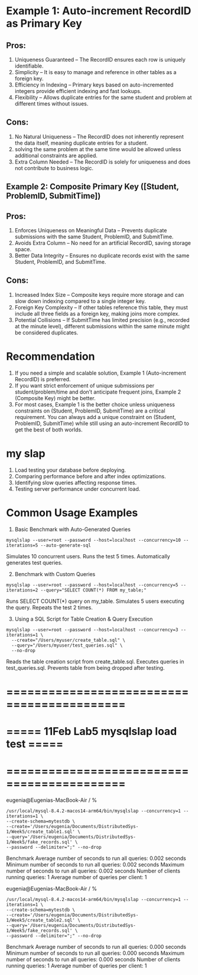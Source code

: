 # Example 1: Auto-increment RecordID as Primary Key

## Pros:

1. Uniqueness Guaranteed – The RecordID ensures each row is uniquely identifiable.
2. Simplicity – It is easy to manage and reference in other tables as a foreign key.
3. Efficiency in Indexing – Primary keys based on auto-incremented integers provide efficient indexing and fast lookups.
4. Flexibility – Allows duplicate entries for the same student and problem at different times without issues.

## Cons:

1. No Natural Uniqueness – The RecordID does not inherently represent the data itself, meaning duplicate entries for a student.
2. solving the same problem at the same time would be allowed unless additional constraints are applied.
3. Extra Column Needed – The RecordID is solely for uniqueness and does not contribute to business logic.

## Example 2: Composite Primary Key ([Student, ProblemID, SubmitTime])

## Pros:

1. Enforces Uniqueness on Meaningful Data – Prevents duplicate submissions with the same Student, ProblemID, and SubmitTime.
2. Avoids Extra Column – No need for an artificial RecordID, saving storage space.
3. Better Data Integrity – Ensures no duplicate records exist with the same Student, ProblemID, and SubmitTime.

## Cons:

1. Increased Index Size – Composite keys require more storage and can slow down indexing compared to a single integer key.
2. Foreign Key Complexity – If other tables reference this table, they must include all three fields as a foreign key, making joins more complex.
3. Potential Collisions – If SubmitTime has limited precision (e.g., recorded at the minute level), different submissions within the same minute might be considered duplicates.

# Recommendation

1. If you need a simple and scalable solution, Example 1 (Auto-increment RecordID) is preferred.
2. If you want strict enforcement of unique submissions per student/problem/time and don’t anticipate frequent joins, Example 2 (Composite Key) might be better.
3. For most cases, Example 1 is the better choice unless uniqueness constraints on (Student, ProblemID, SubmitTime) are a critical requirement. You can always add a unique constraint on (Student, ProblemID, SubmitTime) while still using an auto-increment RecordID to get the best of both worlds.

# my slap

1. Load testing your database before deploying.
2. Comparing performance before and after index optimizations.
3. Identifying slow queries affecting response times.
4. Testing server performance under concurrent load.

# Common Usage Examples

1. Basic Benchmark with Auto-Generated Queries

```shell
mysqlslap --user=root --password --host=localhost --concurrency=10 --iterations=5 --auto-generate-sql
```

Simulates 10 concurrent users.
Runs the test 5 times.
Automatically generates test queries.

2. Benchmark with Custom Queries

```shell
mysqlslap --user=root --password --host=localhost --concurrency=5 --iterations=2 --query="SELECT COUNT(*) FROM my_table;"
```

Runs SELECT COUNT(\*) query on my_table.
Simulates 5 users executing the query.
Repeats the test 2 times.

3. Using a SQL Script for Table Creation & Query Execution

```shell
mysqlslap --user=root --password --host=localhost --concurrency=3 --iterations=1 \
  --create="/Users/myuser/create_table.sql" \
  --query="/Users/myuser/test_queries.sql" \
  --no-drop
```

Reads the table creation script from create_table.sql.
Executes queries in test_queries.sql.
Prevents table from being dropped after testing.

# ===========================================

# ===== 11Feb Lab5 mysqlslap load test =====

# ===========================================

eugenia@Eugenias-MacBook-Air / %

```shell
/usr/local/mysql-8.4.2-macos14-arm64/bin/mysqlslap --concurrency=1 --iterations=1 \
--create-schema=mytestdb \
--create='/Users/eugenia/Documents/DistributedSys-1/Week5/create_table1.sql' \
--query='/Users/eugenia/Documents/DistributedSys-1/Week5/fake_records.sql' \
--password --delimiter=";" --no-drop
```

Benchmark
Average number of seconds to run all queries: 0.002 seconds
Minimum number of seconds to run all queries: 0.002 seconds
Maximum number of seconds to run all queries: 0.002 seconds
Number of clients running queries: 1
Average number of queries per client: 1

eugenia@Eugenias-MacBook-Air / %

```shell
/usr/local/mysql-8.4.2-macos14-arm64/bin/mysqlslap --concurrency=1 --iterations=1 \
--create-schema=mytestdb \
--create='/Users/eugenia/Documents/DistributedSys-1/Week5/create_table2.sql' \
--query='/Users/eugenia/Documents/DistributedSys-1/Week5/fake_records.sql' \
--password --delimiter=";" --no-drop
```

Benchmark
Average number of seconds to run all queries: 0.000 seconds
Minimum number of seconds to run all queries: 0.000 seconds
Maximum number of seconds to run all queries: 0.000 seconds
Number of clients running queries: 1
Average number of queries per client: 1
